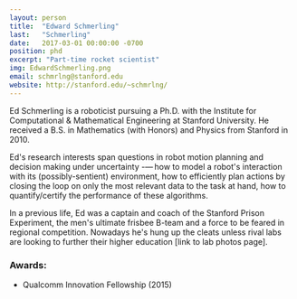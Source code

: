 ```yaml
---
layout: person
title:  "Edward Schmerling"
last:   "Schmerling"
date:   2017-03-01 00:00:00 -0700
position: phd
excerpt: "Part-time rocket scientist"
img: EdwardSchmerling.png
email: schmrlng@stanford.edu
website: http://stanford.edu/~schmrlng/
---
```


Ed Schmerling is a roboticist pursuing a Ph.D. with the Institute for Computational & Mathematical Engineering at Stanford University. He received a B.S. in Mathematics (with Honors) and Physics from Stanford in 2010.

Ed's research interests span questions in robot motion planning and decision making under uncertainty -— how to model a robot's interaction with its (possibly-sentient) environment, how to efficiently plan actions by closing the loop on only the most relevant data to the task at hand, how to quantify/certify the performance of these algorithms.

In a previous life, Ed was a captain and coach of the Stanford Prison Experiment, the men's ultimate frisbee B-team and a force to be feared in regional competition. Nowadays he's hung up the cleats unless rival labs are looking to further their higher education [link to lab photos page].

### Awards:
- Qualcomm Innovation Fellowship (2015)